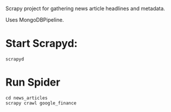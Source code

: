Scrapy project for gathering news article headlines and metadata.

Uses MongoDBPipeline.

# Start Scrapyd:
    scrapyd

# Run Spider

    cd news_articles
    scrapy crawl google_finance